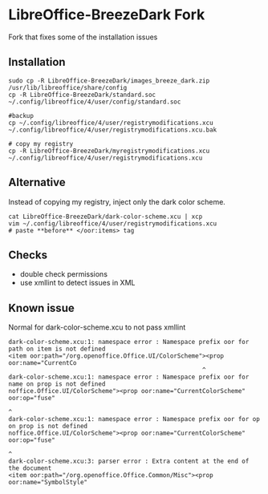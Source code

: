 # LibreOffice-BreezeDark Fork

Fork that fixes some of the installation issues 


## Installation


```
sudo cp -R LibreOffice-BreezeDark/images_breeze_dark.zip /usr/lib/libreoffice/share/config
cp -R LibreOffice-BreezeDark/standard.soc ~/.config/libreoffice/4/user/config/standard.soc

#backup
cp ~/.config/libreoffice/4/user/registrymodifications.xcu ~/.config/libreoffice/4/user/registrymodifications.xcu.bak

# copy my registry
cp -R LibreOffice-BreezeDark/myregistrymodifications.xcu ~/.config/libreoffice/4/user/registrymodifications.xcu
```


## Alternative 

Instead of copying my registry, inject only the dark color scheme. 

```
cat LibreOffice-BreezeDark/dark-color-scheme.xcu | xcp
vim ~/.config/libreoffice/4/user/registrymodifications.xcu 
# paste **before** </oor:items> tag

```

## Checks 

- double check permissions 
- use xmllint to detect issues in XML


## Known issue

Normal for dark-color-scheme.xcu to not pass xmllint

```
dark-color-scheme.xcu:1: namespace error : Namespace prefix oor for path on item is not defined
<item oor:path="/org.openoffice.Office.UI/ColorScheme"><prop oor:name="CurrentCo
                                                      ^
dark-color-scheme.xcu:1: namespace error : Namespace prefix oor for name on prop is not defined
noffice.Office.UI/ColorScheme"><prop oor:name="CurrentColorScheme" oor:op="fuse"
                                                                               ^
dark-color-scheme.xcu:1: namespace error : Namespace prefix oor for op on prop is not defined
noffice.Office.UI/ColorScheme"><prop oor:name="CurrentColorScheme" oor:op="fuse"
                                                                               ^
dark-color-scheme.xcu:3: parser error : Extra content at the end of the document
<item oor:path="/org.openoffice.Office.Common/Misc"><prop oor:name="SymbolStyle"
```
